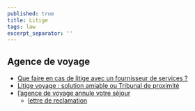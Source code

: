 ```yaml
---
published: true
title: Litige
tags: law
excerpt_separator: ''
---
```


## Agence de voyage
- [Que faire en cas de litige avec un fournisseur de services ?](https://www.economie.gouv.fr/cedef/litige-fournisseur-de-services)
- [Litige voyage : solution amiable ou Tribunal de proximité](http://www.associationsosvoyages.com/gestion_des_litiges/litige_voyage_solution_amiable_ou_tribunal_de_proximite.php)
- [l’agence de voyage annule votre séjour](https://www.avocotes.com/nos-offres/protection-juridique/nos-conseils/comment-eviter-les-litiges-avec-une-agence-de-voyage.html)
	- [lettre de reclamation](https://www.avocotes.com/images/Articles_SEO/Lettres/Modele_lettre_reclamation_sejour_organise_agence.pdf)
